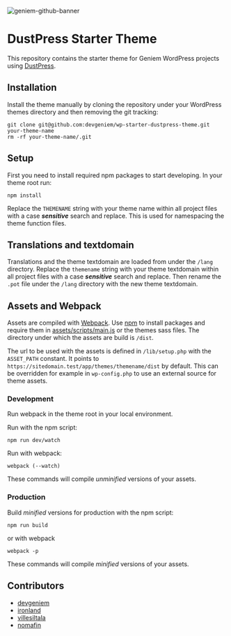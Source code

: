![geniem-github-banner](https://cloud.githubusercontent.com/assets/5691777/14319886/9ae46166-fc1b-11e5-9630-d60aa3dc4f9e.png)

# DustPress Starter Theme

This repository contains the starter theme for Geniem WordPress projects using [DustPress](https://github.com/devgeniem/dustpress/).

## Installation

Install the theme manually by cloning the repository under your WordPress themes directory and then removing the git tracking:

```
git clone git@github.com:devgeniem/wp-starter-dustpress-theme.git your-theme-name
rm -rf your-theme-name/.git
```

## Setup

First you need to install required npm packages to start developing. In your theme root run:

```
npm install
```

Replace the `THEMENAME` string with your theme name within all project files with a case ***sensitive*** search and replace. This is used for namespacing the theme function files.

## Translations and textdomain

Translations and the theme textdomain are loaded from under the `/lang` directory. Replace the `themename` string with your theme textdomain within all project files with a case ***sensitive*** search and replace. Then rename the `.pot` file under the `/lang` directory with the new theme textdomain.

## Assets and Webpack

Assets are compiled with [Webpack](https://webpack.github.io/docs/what-is-webpack.html). Use [npm](https://www.npmjs.com/) to install packages and require them in [assets/scripts/main.js](https://github.com/devgeniem/wp-starter-dustpress-theme/blob/master/assets/scripts/main.js) or the themes sass files. The directory under which the assets are build is `/dist`. 

The url to be used with the assets is defined in `/lib/setup.php` with the `ASSET_PATH` constant. It points to `https://sitedomain.test/app/themes/themename/dist` by default. This can be overridden for example in `wp-config.php`  to use an external source for theme assets.

### Development

Run webpack in the theme root in your local environment.

Run with the npm script:

```
npm run dev/watch
```

Run with webpack:

```
webpack (--watch)
```

These commands will compile *unminified* versions of your assets.

### Production

Build _minified_ versions for production with the npm script:

```
npm run build
```

or with webpack

```
webpack -p
```

These commands will compile *minified* versions of your assets.

## Contributors

- [devgeniem](https://github.com/devgeniem)
- [ironland](https://github.com/ironland)
- [villesiltala](https://github.com/villesiltala)
- [nomafin](https://github.com/Nomafin)
